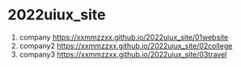 # 2022uiux_site
1. company  https://xxmmzzxx.github.io/2022uiux_site/01website
2. company2  https://xxmmzzxx.github.io/2022uiux_site/02college
3. company3  https://xxmmzzxx.github.io/2022uiux_site/03travel

